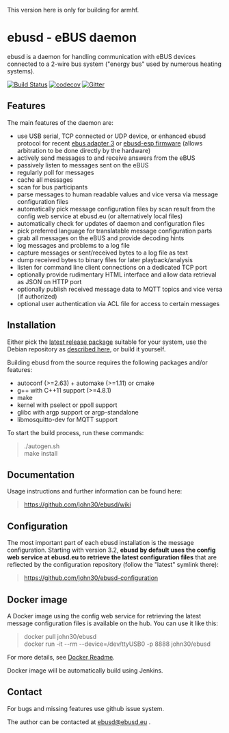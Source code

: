 This version here is only for building for armhf.

ebusd - eBUS daemon
===================

ebusd is a daemon for handling communication with eBUS devices connected to a
2-wire bus system ("energy bus" used by numerous heating systems).

[![Build Status](https://travis-ci.org/john30/ebusd.svg?branch=master)](https://travis-ci.org/john30/ebusd)
[![codecov](https://codecov.io/gh/john30/ebusd/branch/master/graph/badge.svg)](https://codecov.io/gh/john30/ebusd)
[![Gitter](https://badges.gitter.im/Join%20Chat.svg)](https://gitter.im/john30/ebusd?utm_source=badge&utm_medium=badge&utm_campaign=pr-badge)


Features
--------

The main features of the daemon are:

 * use USB serial, TCP connected or UDP device, or enhanced ebusd protocol for recent [ebus adapter 3](https://adapter.ebusd.eu/) or [ebusd-esp firmware](https://github.com/john30/ebusd-esp/) (allows arbitration to be done directly by the hardware)
 * actively send messages to and receive answers from the eBUS
 * passively listen to messages sent on the eBUS
 * regularly poll for messages
 * cache all messages
 * scan for bus participants
 * parse messages to human readable values and vice versa via message configuration files
 * automatically pick message configuration files by scan result from the config web service at ebusd.eu (or alternatively local files)
 * automatically check for updates of daemon and configuration files
 * pick preferred language for translatable message configuration parts
 * grab all messages on the eBUS and provide decoding hints
 * log messages and problems to a log file
 * capture messages or sent/received bytes to a log file as text
 * dump received bytes to binary files for later playback/analysis
 * listen for command line client connections on a dedicated TCP port
 * optionally provide rudimentary HTML interface and allow data retrieval as JSON on HTTP port
 * optionally publish received message data to MQTT topics and vice versa (if authorized)
 * optional user authentication via ACL file for access to certain messages


Installation
------------

Either pick the [latest release package](https://github.com/john30/ebusd/releases/latest)
suitable for your system, use the Debian repository as [described here](https://github.com/john30/ebusd-debian/blob/master/README.md), or build it yourself.

Building ebusd from the source requires the following packages and/or features:
 * autoconf (>=2.63) + automake (>=1.11) or cmake
 * g++ with C++11 support (>=4.8.1)
 * make
 * kernel with pselect or ppoll support
 * glibc with argp support or argp-standalone
 * libmosquitto-dev for MQTT support

To start the build process, run these commands:  
> ./autogen.sh  
> make install  


Documentation
-------------

Usage instructions and further information can be found here:
> https://github.com/john30/ebusd/wiki


Configuration
-------------

The most important part of each ebusd installation is the message configuration.
Starting with version 3.2, **ebusd by default uses the config web service at ebusd.eu to retrieve
the latest configuration files** that are reflected by the configuration repository (follow the "latest" symlink there):
> https://github.com/john30/ebusd-configuration


Docker image
------------

A Docker image using the config web service for retrieving the latest message configuration files is available on the hub.
You can use it like this:  
> docker pull john30/ebusd  
> docker run -it --rm --device=/dev/ttyUSB0 -p 8888 john30/ebusd

For more details, see [Docker Readme](https://github.com/john30/ebusd/blob/master/contrib/docker/README.md).

Docker image will be automatically build using Jenkins.

Contact
-------
For bugs and missing features use github issue system.

The author can be contacted at ebusd@ebusd.eu .
